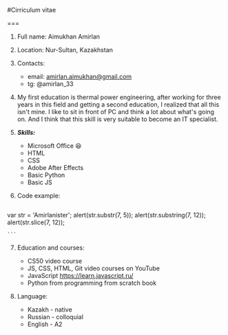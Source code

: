 #Cirriculum vitae

===

1. Full name: Aimukhan Amirlan

2. Location: Nur-Sultan, Kazakhstan

3. Contacts: 
	+ email: amirlan.aimukhan@gmail.com
	+ tg: @amirlan_33

4. My first education is thermal power engineering, after working for three years in this field and getting a second education, I realized that all this isn't mine. I like to sit in front of PC and think a lot about what's going on. And I think that this skill is very suitable to become an IT specialist.

5. ***Skills:***
	- Microsoft Office :satisfied:
	- HTML
	- CSS
	- Adobe After Effects
	- Basic Python
	- Basic JS

6. Code example:
	```
var str = 'Amirlanister';
alert(str.substr(7, 5)); 
alert(str.substring(7, 12)); 
alert(str.slice(7, 12)); 

	```
7. Education and courses:
	- CS50 video course
	- JS, CSS, HTML, Git video courses on YouTube 
	- JavaScript https://learn.javascript.ru/
	- Python from programming from scratch book

8. Language:
	- Kazakh - native
	- Russian - colloquial
	- English - A2
	
